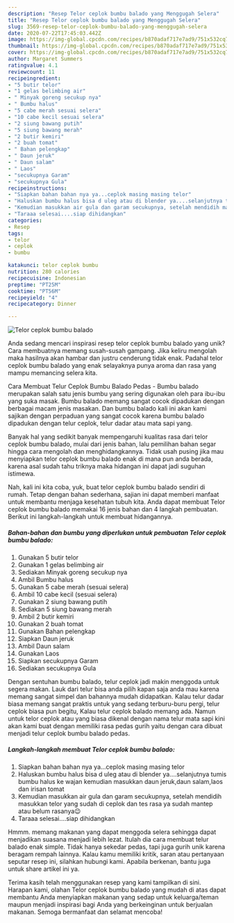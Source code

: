 ```yaml
---
description: "Resep Telor ceplok bumbu balado yang Menggugah Selera"
title: "Resep Telor ceplok bumbu balado yang Menggugah Selera"
slug: 3569-resep-telor-ceplok-bumbu-balado-yang-menggugah-selera
date: 2020-07-22T17:45:03.442Z
image: https://img-global.cpcdn.com/recipes/b870adaf717e7ad9/751x532cq70/telor-ceplok-bumbu-balado-foto-resep-utama.jpg
thumbnail: https://img-global.cpcdn.com/recipes/b870adaf717e7ad9/751x532cq70/telor-ceplok-bumbu-balado-foto-resep-utama.jpg
cover: https://img-global.cpcdn.com/recipes/b870adaf717e7ad9/751x532cq70/telor-ceplok-bumbu-balado-foto-resep-utama.jpg
author: Margaret Summers
ratingvalue: 4.1
reviewcount: 11
recipeingredient:
- "5 butir telor"
- "1 gelas belimbing air"
- " Minyak goreng secukup nya"
- " Bumbu halus"
- "5 cabe merah sesuai selera"
- "10 cabe kecil sesuai selera"
- "2 siung bawang putih"
- "5 siung bawang merah"
- "2 butir kemiri"
- "2 buah tomat"
- " Bahan pelengkap"
- " Daun jeruk"
- " Daun salam"
- " Laos"
- "secukupnya Garam"
- "secukupnya Gula"
recipeinstructions:
- "Siapkan bahan bahan nya ya...ceplok masing masing telor"
- "Haluskan bumbu halus bisa d uleg atau di blender ya....selanjutnya tumis bumbu halus ke wajan kemudian masukkan daun jeruk,daun salam,laos dan irisan tomat"
- "Kemudian masukkan air gula dan garam secukupnya, setelah mendidih masukkan telor yang sudah di ceplok dan tes rasa ya sudah mantep atau belum rasanya😉"
- "Taraaa selesai....siap dihidangkan"
categories:
- Resep
tags:
- telor
- ceplok
- bumbu

katakunci: telor ceplok bumbu 
nutrition: 280 calories
recipecuisine: Indonesian
preptime: "PT25M"
cooktime: "PT56M"
recipeyield: "4"
recipecategory: Dinner

---
```



![Telor ceplok bumbu balado](https://img-global.cpcdn.com/recipes/b870adaf717e7ad9/751x532cq70/telor-ceplok-bumbu-balado-foto-resep-utama.jpg)

Anda sedang mencari inspirasi resep telor ceplok bumbu balado yang unik? Cara membuatnya memang susah-susah gampang. Jika keliru mengolah maka hasilnya akan hambar dan justru cenderung tidak enak. Padahal telor ceplok bumbu balado yang enak selayaknya punya aroma dan rasa yang mampu memancing selera kita.

Cara Membuat Telur Ceplok Bumbu Balado Pedas - Bumbu balado merupakan salah satu jenis bumbu yang sering digunakan oleh para ibu-ibu yang suka masak. Bumbu balado memang sangat cocok dipadukan dengan berbagai macam jenis masakan. Dan bumbu balado kali ini akan kami sajikan dengan perpaduan yang sangat cocok karena bumbu balado dipadukan dengan telur ceplok, telur dadar atau mata sapi yang.

Banyak hal yang sedikit banyak mempengaruhi kualitas rasa dari telor ceplok bumbu balado, mulai dari jenis bahan, lalu pemilihan bahan segar hingga cara mengolah dan menghidangkannya. Tidak usah pusing jika mau menyiapkan telor ceplok bumbu balado enak di mana pun anda berada, karena asal sudah tahu triknya maka hidangan ini dapat jadi suguhan istimewa.


Nah, kali ini kita coba, yuk, buat telor ceplok bumbu balado sendiri di rumah. Tetap dengan bahan sederhana, sajian ini dapat memberi manfaat untuk membantu menjaga kesehatan tubuh kita. Anda dapat membuat Telor ceplok bumbu balado memakai 16 jenis bahan dan 4 langkah pembuatan. Berikut ini langkah-langkah untuk membuat hidangannya.

<!--inarticleads1-->

##### Bahan-bahan dan bumbu yang diperlukan untuk pembuatan Telor ceplok bumbu balado:

1. Gunakan 5 butir telor
1. Gunakan 1 gelas belimbing air
1. Sediakan  Minyak goreng secukup nya
1. Ambil  Bumbu halus
1. Gunakan 5 cabe merah (sesuai selera)
1. Ambil 10 cabe kecil (sesuai selera)
1. Gunakan 2 siung bawang putih
1. Sediakan 5 siung bawang merah
1. Ambil 2 butir kemiri
1. Gunakan 2 buah tomat
1. Gunakan  Bahan pelengkap
1. Siapkan  Daun jeruk
1. Ambil  Daun salam
1. Gunakan  Laos
1. Siapkan secukupnya Garam
1. Sediakan secukupnya Gula


Dengan sentuhan bumbu balado, telur ceplok jadi makin menggoda untuk segera makan. Lauk dari telur bisa anda pilih kapan saja anda mau karena memang sangat simpel dan bahannya mudah didapatkan. Kalau telur dadar biasa memang sangat praktis untuk yang sedang terburu-buru pergi, telur ceplok biasa pun begitu, Kalau telur ceplok balado memang ada. Namun untuk telor ceplok atau yang biasa dikenal dengan nama telur mata sapi kini akan kami buat dengan memiliki rasa pedas gurih yaitu dengan cara dibuat menjadi telur ceplok bumbu balado pedas. 

<!--inarticleads2-->

##### Langkah-langkah membuat Telor ceplok bumbu balado:

1. Siapkan bahan bahan nya ya...ceplok masing masing telor
1. Haluskan bumbu halus bisa d uleg atau di blender ya....selanjutnya tumis bumbu halus ke wajan kemudian masukkan daun jeruk,daun salam,laos dan irisan tomat
1. Kemudian masukkan air gula dan garam secukupnya, setelah mendidih masukkan telor yang sudah di ceplok dan tes rasa ya sudah mantep atau belum rasanya😉
1. Taraaa selesai....siap dihidangkan


Hmmm. memang makanan yang dapat menggoda selera sehingga dapat menjadikan suasana menjadi lebih lezat. Itulah dia cara membuat telur balado enak simple. Tidak hanya sekedar pedas, tapi juga gurih unik karena beragam rempah lainnya. Kalau kamu memiliki kritik, saran atau pertanyaan seputar resep ini, silahkan hubungi kami. Apabila berkenan, bantu juga untuk share artikel ini ya. 

Terima kasih telah menggunakan resep yang kami tampilkan di sini. Harapan kami, olahan Telor ceplok bumbu balado yang mudah di atas dapat membantu Anda menyiapkan makanan yang sedap untuk keluarga/teman maupun menjadi inspirasi bagi Anda yang berkeinginan untuk berjualan makanan. Semoga bermanfaat dan selamat mencoba!
